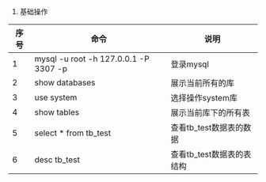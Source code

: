 1. 基础操作

|序号|命令|说明|  
|--|--|--|  
|1|mysql -u root -h 127.0.0.1 -P 3307 -p|登录mysql|  
|2|show databases|展示当前所有的库|  
|3|use system|选择操作system库|  
|4|show tables| 展示当前库下的所有表|  
|5|select * from tb_test|查看tb_test数据表的数据|  
|6|desc tb_test|查看tb_test数据表的表结构|  

